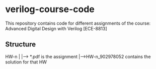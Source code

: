 # verilog-course-code
This repository contains code for different assignments
of the course: Advanced Digital Design with Verilog [ECE-8813]

## Structure
HW-n
 |
 |--> \*.pdf is the assignment
 |-->HW-n_902978052 contains the solution for that HW